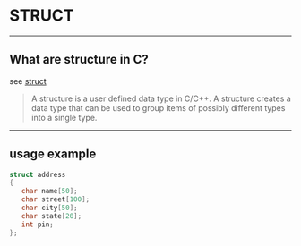 # STRUCT

----
## What are structure in C?
see [struct](https://www.geeksforgeeks.org/structures-c/)

> A structure is a user defined data type in C/C++. A structure creates a data type that can be used to group items of possibly different types into a single type.

----
## usage example

``` c
struct address 
{ 
   char name[50];
   char street[100]; 
   char city[50]; 
   char state[20]; 
   int pin; 
};
```